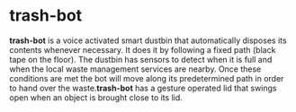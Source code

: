 # trash-bot
**trash-bot** is a voice activated smart dustbin that automatically disposes its contents whenever necessary. It does it by following a fixed path (black tape on the floor). The dustbin has sensors to detect when it is full and when the local waste management services are nearby. Once these conditions are met the bot will move along its predetermined path in order to hand over the waste.**trash-bot** has a gesture operated lid that swings open when an object is brought close to its lid.

